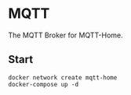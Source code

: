 # MQTT

The MQTT Broker for MQTT-Home.

## Start

```shell
docker network create mqtt-home
docker-compose up -d
```
